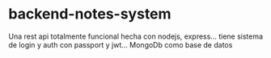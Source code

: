 # backend-notes-system

Una rest api totalmente funcional hecha con nodejs, express... tiene sistema de login y auth con passport y jwt... MongoDb como base de datos
